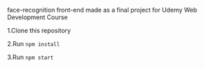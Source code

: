 face-recognition front-end made as a final project for Udemy Web Development Course

1.Clone this repository

2.Run `npm install`

3.Run `npm start`


